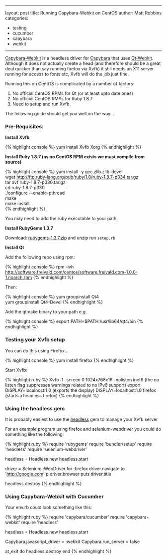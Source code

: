 
---
layout: post
title: Running Capybara-Webkit on CentOS 
author: Matt Robbins 
categories:
- testing 
- cucumber
- capybara 
- webkit 
---

[Capybara-Webkit](http://github.com/thoughtbot/capybara-webkit) is a headless driver for [Capybara](http://github.com/jinklas/capybara) that uses [Qt-Webkit](http://doc.qt.nokia.com/4.7/qtwebkit.html).  Although it does not actually create a head (and therefore should be a great deal quicker than say running firefox via Xvfb) it still needs an X11 server running for access to fonts etc, Xvfb will do the job just fine.

Running this on CentOS is complicated by a number of factors:

1. No official CentOS RPMs for Qt (or at least upto date ones)
2. No official CentOS RMPs for Ruby 1.8.7 
3. Need to setup and run Xvfb.

The following guide should get you well on the way...

### Pre-Requisites:

**Install Xvfb**

{% highlight console %}
yum install Xvfb Xorg
{% endhighlight %}

**Install Ruby 1.8.7 (as no CentOS RPM exists we must compile from source)**


{% highlight console %}
yum install -y gcc zlib zlib-devel  
wget http://ftp.ruby-lang.org/pub/ruby/1.8/ruby-1.8.7-p334.tar.gz  
tar xvf ruby-1.8.7-p330.tar.gz  
cd ruby-1.8.7-p330  
./configure --enable-pthread  
make  
make install  
{% endhighlight %}

You may need to add the ruby executable to your path.

**Install RubyGems 1.3.7**

Download: [rubygems-1.3.7.zip](http://rubyforge.org/frs/download.php/70697/rubygems-1.3.7.zip) and unzip
run `setup.rb `

**Install Qt**

Add the following repo using rpm:

{% highlight console %}
rpm -ivh http://software.freivald.com/centos/software.freivald.com-1.0.0-1.noarch.rpm
{% endhighlight %}

Then:

{% highlight console %}
yum groupinstall Qt4  
yum groupinstall Qt4-Devel
{% endhighlight %}

Add the qtmake binary to your path e.g.

{% highlight console %}
export PATH=$PATH:/usr/lib64/qt4/bin
{% endhighlight %}


### Testing your Xvfb setup

You can do this using Firefox...

{% highlight console %}
yum install firefox
{% endhighlight %}

Start Xvfb:

{% highlight ruby %}
Xvfb :1 -screen 0 1024x768x16 -nolisten inet6  (the no listen flag suppresses warnings related to no IPv6 support)
export DISPLAY=localhost:1.0 (exports the display)
DISPLAY=localhost:1.0 firefox (starts a headless firefox)
{% endhighlight %}

### Using the headless gem

It is probably easiest to use the [headless](https://github.com/leonid-shevtsov/headless) gem to manage your Xvfb server

For an example program using firefox and selenium-webdriver you could do something like the following:

{% highlight ruby %}
require 'rubygems'
require 'bundler/setup'
require 'headless'
require 'selenium-webdriver'

headless = Headless.new
headless.start

driver = Selenium::WebDriver.for :firefox
driver.navigate.to 'http://google.com'
p driver.browser
puts driver.title

headless.destroy
{% endhighlight %}

### Using Capybara-Webkit with Cucumber

Your env.rb could look something like this:

{% highlight ruby %}
require 'capybara/cucumber'
require 'capybara-webkit'
require 'headless'

headless = Headless.new
headless.start

Capybara.javascript_driver = :webkit
Capybara.run_server = false

at_exit do
  headless.destroy
end
{% endhighlight %}


